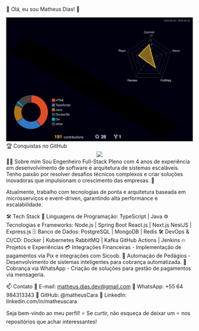 💜 Olá, eu sou Matheus Dias! 🚀
<div align="center"> <img src="https://github.com/matheuscara/matheuscara/blob/main/profile-3d-contrib/profile-night-rainbow.svg" /> </div>
🏆 Conquistas no GitHub
<div align="center"> <img src="https://github-profile-trophy.vercel.app/?username=matheuscara&row=1&column=6&theme=dracula&margin-w=15&margin-h=15"/> </div>
👨‍💻 Sobre mim
Sou Engenheiro Full-Stack Pleno com 4 anos de experiência em desenvolvimento de software e arquitetura de sistemas escaláveis. Tenho paixão por resolver desafios técnicos complexos e criar soluções inovadoras que impulsionam o crescimento das empresas. 🚀

Atualmente, trabalho com tecnologias de ponta e arquitetura baseada em microsserviços e event-driven, garantindo alta performance e escalabilidade.

🛠️ Tech Stack
🚀 Linguagens de Programação:
TypeScript | Java
⚙️ Tecnologias e Frameworks:
Node.js | Spring Boot
React.js | Next.js
NestJS | Express.js
🗄️ Banco de Dados:
PostgreSQL | MongoDB | Redis
🛠️ DevOps & CI/CD:
Docker | Kubernetes
RabbitMQ | Kafka
GitHub Actions | Jenkins
🔥 Projetos e Experiências
💳 Integrações Financeiras - Implementação de pagamentos via Pix e integrações com Sicoob.
🚦 Automação de Pedágios - Desenvolvimento de sistemas inteligentes para cobrança automatizada.
📲 Cobrança via WhatsApp - Criação de soluções para gestão de pagamentos via mensageria.

📫 Contato
📧 E-mail: matheus.dias.dev@gmail.com
📱 WhatsApp: +55 64 984313343
🐙 GitHub: @matheusCara
💼 LinkedIn: linkedin.com/in/matheuscara

Seja bem-vindo ao meu perfil! ⭐ Se curtir, não esqueça de deixar um ⭐ nos repositórios que achar interessantes!
